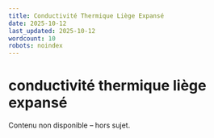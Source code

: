 ```yaml
---
title: Conductivité Thermique Liège Expansé
date: 2025-10-12
last_updated: 2025-10-12
wordcount: 10
robots: noindex
---
```


# conductivité thermique liège expansé

Contenu non disponible – hors sujet.